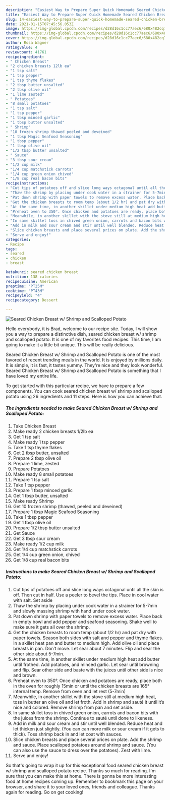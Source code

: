 ```yaml
---
description: "Easiest Way to Prepare Super Quick Homemade Seared Chicken Breast w/ Shrimp and Scalloped Potato"
title: "Easiest Way to Prepare Super Quick Homemade Seared Chicken Breast w/ Shrimp and Scalloped Potato"
slug: 14-easiest-way-to-prepare-super-quick-homemade-seared-chicken-breast-w-shrimp-and-scalloped-potato
date: 2021-01-15T07:45:56.053Z
image: https://img-global.cpcdn.com/recipes/d28d16c1cc77aec6/680x482cq70/seared-chicken-breast-w-shrimp-and-scalloped-potato-recipe-main-photo.jpg
thumbnail: https://img-global.cpcdn.com/recipes/d28d16c1cc77aec6/680x482cq70/seared-chicken-breast-w-shrimp-and-scalloped-potato-recipe-main-photo.jpg
cover: https://img-global.cpcdn.com/recipes/d28d16c1cc77aec6/680x482cq70/seared-chicken-breast-w-shrimp-and-scalloped-potato-recipe-main-photo.jpg
author: Rosa Wagner
ratingvalue: 4
reviewcount: 41761
recipeingredient:
- " Chicken Breast"
- "2 chicken breasts 12lb ea"
- "1 tsp salt"
- "1 tsp pepper"
- "1 tsp thyme flakes"
- "2 tbsp butter unsalted"
- "2 tbsp olive oil"
- "1 lime zested"
- " Potatoes"
- "8 small potatoes"
- "1 tsp salt"
- "1 tsp pepper"
- "1 tbsp minced garlic"
- "1 tbsp butter unsalted"
- " Shrimp"
- "10 frozen shrimp thawed peeled and deveined"
- "1 tbsp Magic Seafood Seasoning"
- "1 tbsp pepper"
- "1 tbsp olive oil"
- "1/2 tbsp butter unsalted"
- " Sauce"
- "3 tbsp sour cream"
- "1/2 cup milk"
- "1/4 cup matchstick carrots"
- "1/4 cup green onion chived"
- "1/8 cup real bacon bits"
recipeinstructions:
- "Cut tips of potatoes off and slice long ways octagonal until all the skin is off. Then cut in half. Use a peeler to bevel the tips. Place in cool water with salt. Set aside"
- "Thaw the shrimp by placing under cook water in a strainer for 5-7min and slowly massing shrimp with hand under cook water."
- "Pat down shrimp with paper towels to remove excess water. Place back in empty bowl and add pepper and seafood seasoning. Shake well to make sure it gets all over the shrimp."
- "Get the chicken breasts to room temp (about 1/2 hr) and pat dry with paper towels. Season both sides with salt and pepper and thyme flakes. In a skillet heat pan and butter to medium high. Add olive oil and place breasts in pan. Don’t move. Let sear about 7 minutes. Flip and sear the other side about 5-7min."
- "At the same time, in another skillet under medium high heat add butter until frothed. Add potatoes, and minced garlic. Let sear until browning and flip. Sear other side and baste with the juices until other side is nice and brown."
- "Preheat oven to 350°. Once chicken and potatoes are ready, place both in the oven for roughly 15min or until the chicken breasts are 165° internal temp. Remove from oven and let rest (5-7min)"
- "Meanwhile, in another skillet with the stove still at medium high heat, toss in butter an olive oil and let froth. Add in shrimp and sauté it until it’s nice and colored. Remove shrimp from pan and set aside."
- "In same skillet toss in chived green onion, carrots and bacon bits with the juices from the shrimp. Continue to sauté until done to likeness."
- "Add in milk and sour cream and stir until well blended. Reduce heat and let thicken just slightly. (You can can more milk or sour cream if it gets to thick). Toss shrimp back in and let coat with sauces."
- "Slice chicken breasts and place several prices on plate. Add the shrimp and sauce. Place scalloped potatoes around shrimp and sauce. (You can also use the sauce to dress over the potatoes). Zest with lime."
- "Serve and enjoy!"
categories:
- Recipe
tags:
- seared
- chicken
- breast

katakunci: seared chicken breast 
nutrition: 138 calories
recipecuisine: American
preptime: "PT25M"
cooktime: "PT43M"
recipeyield: "4"
recipecategory: Dessert

---
```



![Seared Chicken Breast w/ Shrimp and Scalloped Potato](https://img-global.cpcdn.com/recipes/d28d16c1cc77aec6/680x482cq70/seared-chicken-breast-w-shrimp-and-scalloped-potato-recipe-main-photo.jpg)

Hello everybody, it is Brad, welcome to our recipe site. Today, I will show you a way to prepare a distinctive dish, seared chicken breast w/ shrimp and scalloped potato. It is one of my favorites food recipes. This time, I am going to make it a little bit unique. This will be really delicious.



Seared Chicken Breast w/ Shrimp and Scalloped Potato is one of the most favored of recent trending meals in the world. It is enjoyed by millions daily. It is simple, it is fast, it tastes yummy. They're nice and they look wonderful. Seared Chicken Breast w/ Shrimp and Scalloped Potato is something that I have loved my entire life.


To get started with this particular recipe, we have to prepare a few components. You can cook seared chicken breast w/ shrimp and scalloped potato using 26 ingredients and 11 steps. Here is how you can achieve that.

<!--inarticleads1-->

##### The ingredients needed to make Seared Chicken Breast w/ Shrimp and Scalloped Potato:

1. Take  Chicken Breast
1. Make ready 2 chicken breasts 1/2lb ea
1. Get 1 tsp salt
1. Make ready 1 tsp pepper
1. Take 1 tsp thyme flakes
1. Get 2 tbsp butter, unsalted
1. Prepare 2 tbsp olive oil
1. Prepare 1 lime, zested
1. Prepare  Potatoes
1. Make ready 8 small potatoes
1. Prepare 1 tsp salt
1. Take 1 tsp pepper
1. Prepare 1 tbsp minced garlic
1. Get 1 tbsp butter, unsalted
1. Make ready  Shrimp
1. Get 10 frozen shrimp (thawed, peeled and deveined)
1. Prepare 1 tbsp Magic Seafood Seasoning
1. Take 1 tbsp pepper
1. Get 1 tbsp olive oil
1. Prepare 1/2 tbsp butter unsalted
1. Get  Sauce
1. Get 3 tbsp sour cream
1. Make ready 1/2 cup milk
1. Get 1/4 cup matchstick carrots
1. Get 1/4 cup green onion, chived
1. Get 1/8 cup real bacon bits




<!--inarticleads2-->

##### Instructions to make Seared Chicken Breast w/ Shrimp and Scalloped Potato:

1. Cut tips of potatoes off and slice long ways octagonal until all the skin is off. Then cut in half. Use a peeler to bevel the tips. Place in cool water with salt. Set aside
1. Thaw the shrimp by placing under cook water in a strainer for 5-7min and slowly massing shrimp with hand under cook water.
1. Pat down shrimp with paper towels to remove excess water. Place back in empty bowl and add pepper and seafood seasoning. Shake well to make sure it gets all over the shrimp.
1. Get the chicken breasts to room temp (about 1/2 hr) and pat dry with paper towels. Season both sides with salt and pepper and thyme flakes. In a skillet heat pan and butter to medium high. Add olive oil and place breasts in pan. Don’t move. Let sear about 7 minutes. Flip and sear the other side about 5-7min.
1. At the same time, in another skillet under medium high heat add butter until frothed. Add potatoes, and minced garlic. Let sear until browning and flip. Sear other side and baste with the juices until other side is nice and brown.
1. Preheat oven to 350°. Once chicken and potatoes are ready, place both in the oven for roughly 15min or until the chicken breasts are 165° internal temp. Remove from oven and let rest (5-7min)
1. Meanwhile, in another skillet with the stove still at medium high heat, toss in butter an olive oil and let froth. Add in shrimp and sauté it until it’s nice and colored. Remove shrimp from pan and set aside.
1. In same skillet toss in chived green onion, carrots and bacon bits with the juices from the shrimp. Continue to sauté until done to likeness.
1. Add in milk and sour cream and stir until well blended. Reduce heat and let thicken just slightly. (You can can more milk or sour cream if it gets to thick). Toss shrimp back in and let coat with sauces.
1. Slice chicken breasts and place several prices on plate. Add the shrimp and sauce. Place scalloped potatoes around shrimp and sauce. (You can also use the sauce to dress over the potatoes). Zest with lime.
1. Serve and enjoy!




So that's going to wrap it up for this exceptional food seared chicken breast w/ shrimp and scalloped potato recipe. Thanks so much for reading. I'm sure that you can make this at home. There is gonna be more interesting food at home recipes coming up. Remember to bookmark this page on your browser, and share it to your loved ones, friends and colleague. Thanks again for reading. Go on get cooking!
